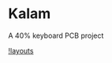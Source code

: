 # Kalam
 A 40% keyboard PCB project

[!layouts](https://github.com/arko9699/Kalam/blob/main/kalam.png)
